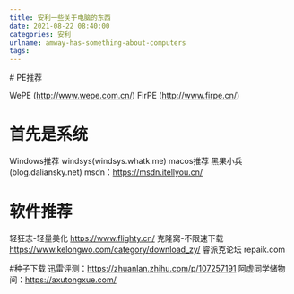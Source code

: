 ```yaml
---
title: 安利一些关于电脑的东西
date: 2021-08-22 08:40:00
categories: 安利
urlname: amway-has-something-about-computers
tags:
---
```

<!--markdown--># PE推荐
WePE    (http://www.wepe.com.cn/)
FirPE    (http://www.firpe.cn/)

# 首先是系统
Windows推荐   windsys(windsys.whatk.me)
macos推荐     黑果小兵(blog.daliansky.net)
msdn：https://msdn.itellyou.cn/

# 软件推荐
轻狂志-轻量美化  https://www.flighty.cn/
克隆窝-不限速下载   https://www.kelongwo.com/category/download_zy/
睿派克论坛   repaik.com

#种子下载
迅雷评测：https://zhuanlan.zhihu.com/p/107257191
阿虚同学储物间：https://axutongxue.com/
